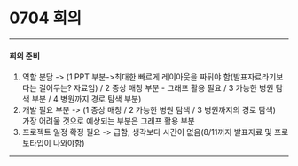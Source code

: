 # 0704 회의  
------------  
#### 회의 준비  
1. 역할 분담 -> (1 PPT 부분->최대한 빠르게 레이아웃을 짜둬야 함(발표자료라기보다는 걸어두는? 자료임) / 2 증상 매칭 부분 - 그래프 활용 필요 / 3 가능한 병원 탐색 부분 / 4 병원까지 경로 탐색 부분) 
2. 개발 필요 부분 -> (1 증상 매칭 / 2 가능한 병원 탐색 / 3 병원까지의 경로 탐색)  
가장 어려울 것으로 예상되는 부분은 그래프 활용 부분
3. 프로젝트 일정 확정 필요 -> 급함, 생각보다 시간이 없음(8/11까지 발표자료 및 프로토타입이 나와야함)  
------------  
